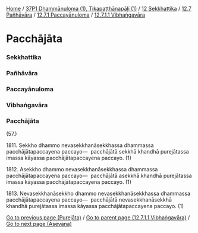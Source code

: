 
[Home](/) / [37P1 Dhammānuloma (1), Tikapaṭṭhānapāḷi (1)](../../../../../37P1.md) / [12 Sekkhattika](../../../../12.md) / [12.7 Pañhāvāra](../../../12.7.md) / [12.7.1 Paccayānuloma](../../12.7.1.md) / [12.7.1.1 Vibhaṅgavāra](../12.7.1.1.md)

# Pacchājāta

### Sekkhattika

### Pañhāvāra

### Paccayānuloma

### Vibhaṅgavāra

### Pacchājāta

(57.)

1811\. Sekkho dhammo nevasekkhanāsekkhassa dhammassa pacchājātapaccayena paccayo—  pacchājātā sekkhā khandhā purejātassa imassa kāyassa pacchājātapaccayena paccayo. (1)

1812\. Asekkho dhammo nevasekkhanāsekkhassa dhammassa pacchājātapaccayena paccayo—  pacchājātā asekkhā khandhā purejātassa imassa kāyassa pacchājātapaccayena paccayo. (1)

1813\. Nevasekkhanāsekkho dhammo nevasekkhanāsekkhassa dhammassa pacchājātapaccayena paccayo—  pacchājātā nevasekkhanāsekkhā khandhā purejātassa imassa kāyassa pacchājātapaccayena paccayo. (1)

[Go to previous page (Purejāta)](Purejata.md) / [Go to parent page (12.7.1.1 Vibhaṅgavāra)](../12.7.1.1.md) / [Go to next page (Āsevana)](Asevana.md)


